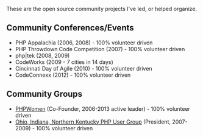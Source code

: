 These are the open source community projects I've led, or helped organize.

## Community Conferences/Events

 - PHP Appalachia (2006, 2008) - 100% volunteer driven
 - PHP Throwdown Code Competition (2007) - 100% volunteer driven
 - php|tek (2008, 2009)
 - CodeWorks (2009 - 7 cities in 14 days)
 - Cincinnati Day of Agile (2010) - 100% volunteer driven
 - CodeConnexx (2012) - 100% volunteer driven
 
 ## Community Groups
 
  - [PHPWomen](phpwomen.org) (Co-Founder, 2006-2013 active leader) - 100% volunteer driven
  - [Ohio, Indiana, Northern Kentucky PHP User Group](http://oink-pug.org) (President, 2007-2009) - 100% volunteer driven
 
